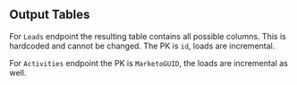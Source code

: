## Output Tables
For `Leads` endpoint the resulting table contains all possible columns. This is hardcoded and cannot be changed. The PK is `id`, loads are incremental.

For `Activities` endpoint the PK is `MarketoGUID`, the loads are incremental as well.
